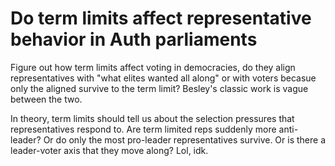 # Do term limits affect representative behavior in Auth parliaments

Figure out how term limits affect voting in democracies, do they align representatives with "what elites wanted all along" or with voters becasue only the aligned survive to the term limit? Besley's classic work is vague between the two. 

In theory, term limits should tell us about the selection pressures that representatives respond to. Are term limited reps suddenly more anti-leader? Or do only the most pro-leader representatives survive. Or is there a leader-voter axis that they move along? Lol, idk.

